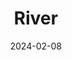 ---  
layout: startup_page  
title: "River"  
id: "rideriver.com"  
permalink: "/riverrideriver.com02082024/"  
website: "https://www.rideriver.com/"  
funding_round: "Series B"  
funding_amount: "$40M"  
investors: "Yamaha Motor Co., Ltd., Al-Futtaim Group, Lowercarbon Capital, Toyota Ventures, Maniv Mobility"  
about: "River is a Bengaluru-based startup designing and manufacturing multi-utility electric scooters. Their flagship product, the Indie scooter, was launched in October 2023 and is positioned as a high-end option in the market. River focuses on design and technology in its product development and aims to build a global brand."  
markets: "Electric Vehicles, Automotive, CleanTech, Mobility Tech, Manufacturing, Climate Tech"  
hq: "Bengaluru, Karnataka, India"  
founded_year: "2020"  
linkedin: "https://www.linkedin.com/company/rideriver/"  
twitter: "https://twitter.com/worldofriver"  
instagram: ""  
facebook: "https://www.facebook.com/rivermobility"  
crunchbase: "https://www.crunchbase.com/organization/river-976f?utm_source=linkedin&utm_medium=referral&utm_campaign=linkedin_companies&utm_content=profile_cta_anon&trk=funding_crunchbase"  
pitchbook: "https://pitchbook.com/profiles/company/489275-38"  

date_display: "08-Feb-2024"  
date: "2024-02-08"

# SEO Optimization  
meta_title: "River - Series B Funding ($40M)"  
meta_description: "River, River is a Bengaluru-based startup designing and manufacturing multi-utility electric scooters. Their flagship product, the Indie scooter, was launche..."  
meta_keywords: "River, Electric Vehicles, Automotive, CleanTech, Mobility Tech, Manufacturing, Climate Tech, Series B funding"  
canonical_url: "https://startup.projectstartups.com/riverrideriver.com02082024/"  
---